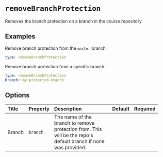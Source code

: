 <!--
  /!\ WARNING /!\
  This file's content is auto-generated, do NOT edit!
  All changes will be undone.
-->

# `removeBranchProtection`

Removes the branch protection on a branch in the course repository

## Examples

Remove branch protection from the `master` branch:

```yaml
type: removeBranchProtection
```

Remove branch protection from a specific branch:

```yaml
type: removeBranchProtection
branch: my-protected-branch
```

## Options

| Title | Property | Description | Default | Required |
| :---- | :--- | :---------- | :------ | :------- |
| Branch | `branch` | The name of the branch to remove protection from. This will be the repo's default branch if none was provided. |  |  |

